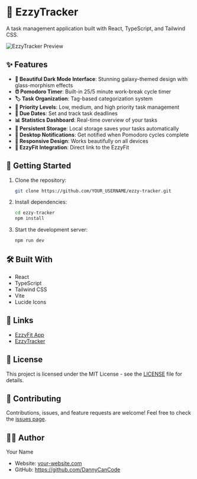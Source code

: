 # 🚀 EzzyTracker

A  task management application built with React, TypeScript, and Tailwind CSS. 

![EzzyTracker Preview](https://images.unsplash.com/photo-1539721972319-f0e80a00d424?auto=format&fit=crop&w=2000&q=80)

## ✨ Features

- **🌌 Beautiful Dark Mode Interface**: Stunning galaxy-themed design with glass-morphism effects
- **⏰ Pomodoro Timer**: Built-in 25/5 minute work-break cycle timer
- **🏷️ Task Organization**: Tag-based categorization system
- **🎯 Priority Levels**: Low, medium, and high priority task management
- **📅 Due Dates**: Set and track task deadlines
- **📊 Statistics Dashboard**: Real-time overview of your tasks
- **💾 Persistent Storage**: Local storage saves your tasks automatically
- **🔔 Desktop Notifications**: Get notified when Pomodoro cycles complete
- **🎨 Responsive Design**: Works beautifully on all devices
- **🔗 EzzyFit Integration**: Direct link to the EzzyFit 

## 🚀 Getting Started

1. Clone the repository:
   ```bash
   git clone https://github.com/YOUR_USERNAME/ezzy-tracker.git
   ```

2. Install dependencies:
   ```bash
   cd ezzy-tracker
   npm install
   ```

3. Start the development server:
   ```bash
   npm run dev
   ```

## 🛠️ Built With

- React
- TypeScript
- Tailwind CSS
- Vite
- Lucide Icons

## 🔗 Links

- [EzzyFit App](https://www.ezzyfit.app/)
- [EzzyTracker](https://ezzytracker.netlify.app/)


## 📝 License

This project is licensed under the MIT License - see the [LICENSE](LICENSE) file for details.

## 🤝 Contributing

Contributions, issues, and feature requests are welcome! Feel free to check the [issues page](https://github.com/YOUR_USERNAME/ezzy-tracker/issues).

## 👨‍💻 Author

Your Name
- Website: [your-website.com](https://your-website.com)
- GitHub: https://github.com/DannyCanCode
